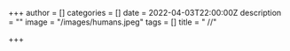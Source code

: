+++
author = []
categories = []
date = 2022-04-03T22:00:00Z
description = ""
image = "/images/humans.jpeg"
tags = []
title = " //"

+++
